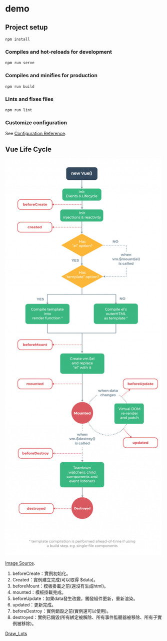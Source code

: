 # demo

## Project setup
```
npm install
```

### Compiles and hot-reloads for development
```
npm run serve
```

### Compiles and minifies for production
```
npm run build
```

### Lints and fixes files
```
npm run lint
```

### Customize configuration
See [Configuration Reference](https://cli.vuejs.org/config/).

## Vue  Life Cycle
<img src="src/images/Vue_Life_Cycle.png" width=500px>

[Image Source](https://vuejs.org/v2/guide/instance.html).

1. beforeCreate：實例初始化。
2. Created：實例建立完成(可以取得 $data)。
3. beforeMount：模板掛載之前(還沒有生成html)。
4. mounted：模板掛載完成。
5. beforeUpdate：如果data發生改變，觸發組件更新，重新渲染。
6. updated：更新完成。
7. beforeDestroy：實例銷毀之前(實例還可以使用)。
8. destroyed：實例已銷毀(所有綁定被解除、所有事件監聽器被移除、所有子實例被移除)。

[Draw_Lots](https://hsu-hui.github.io/Vue-demo/Draw_Lots/draw.html)
